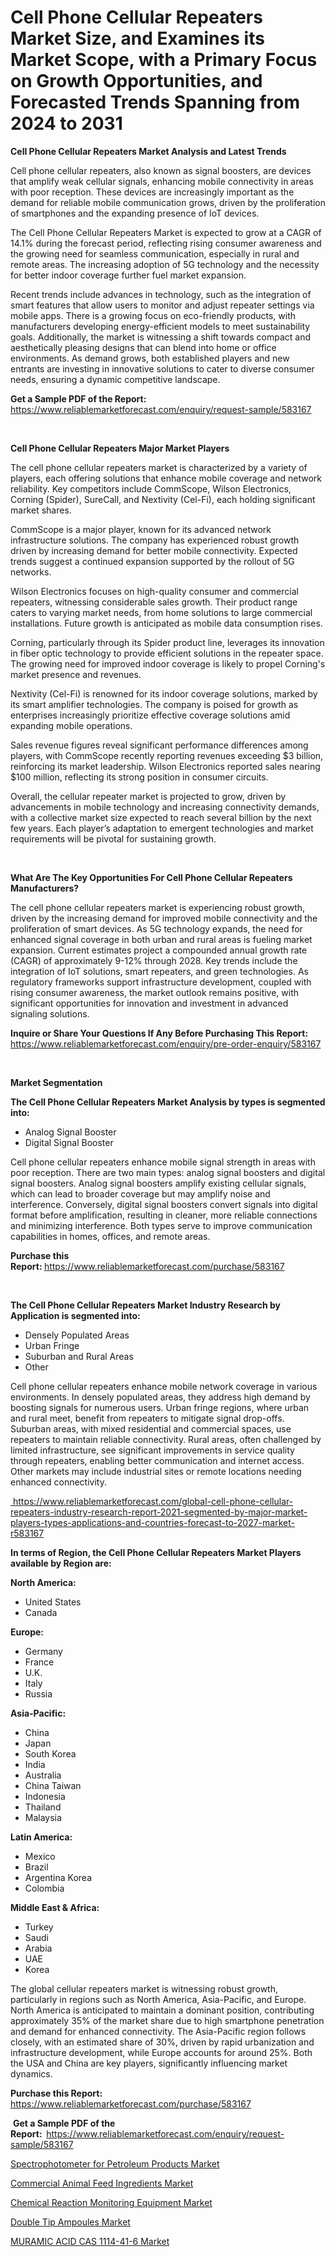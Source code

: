 <p><h1>Cell Phone Cellular Repeaters Market Size, and Examines its Market Scope, with a Primary Focus on Growth Opportunities, and Forecasted Trends Spanning from 2024 to 2031</h1></p><p><strong>Cell Phone Cellular Repeaters Market Analysis and Latest Trends</strong></p>
<p><p>Cell phone cellular repeaters, also known as signal boosters, are devices that amplify weak cellular signals, enhancing mobile connectivity in areas with poor reception. These devices are increasingly important as the demand for reliable mobile communication grows, driven by the proliferation of smartphones and the expanding presence of IoT devices.</p><p>The Cell Phone Cellular Repeaters Market is expected to grow at a CAGR of 14.1% during the forecast period, reflecting rising consumer awareness and the growing need for seamless communication, especially in rural and remote areas. The increasing adoption of 5G technology and the necessity for better indoor coverage further fuel market expansion. </p><p>Recent trends include advances in technology, such as the integration of smart features that allow users to monitor and adjust repeater settings via mobile apps. There is a growing focus on eco-friendly products, with manufacturers developing energy-efficient models to meet sustainability goals. Additionally, the market is witnessing a shift towards compact and aesthetically pleasing designs that can blend into home or office environments. As demand grows, both established players and new entrants are investing in innovative solutions to cater to diverse consumer needs, ensuring a dynamic competitive landscape.</p></p>
<p><strong>Get a Sample PDF of the Report:&nbsp;</strong> <a href="https://www.reliablemarketforecast.com/enquiry/request-sample/583167?utm_campaign=1130&utm_medium=2&utm_source=Github&utm_content=ia&utm_term=09122024&utm_id=cell-phone-cellular-repeaters">https://www.reliablemarketforecast.com/enquiry/request-sample/583167</a></p>
<p>&nbsp;</p>
<p><strong>Cell Phone Cellular Repeaters Major Market Players</strong></p>
<p><p>The cell phone cellular repeaters market is characterized by a variety of players, each offering solutions that enhance mobile coverage and network reliability. Key competitors include CommScope, Wilson Electronics, Corning (Spider), SureCall, and Nextivity (Cel-Fi), each holding significant market shares.</p><p>CommScope is a major player, known for its advanced network infrastructure solutions. The company has experienced robust growth driven by increasing demand for better mobile connectivity. Expected trends suggest a continued expansion supported by the rollout of 5G networks.</p><p>Wilson Electronics focuses on high-quality consumer and commercial repeaters, witnessing considerable sales growth. Their product range caters to varying market needs, from home solutions to large commercial installations. Future growth is anticipated as mobile data consumption rises.</p><p>Corning, particularly through its Spider product line, leverages its innovation in fiber optic technology to provide efficient solutions in the repeater space. The growing need for improved indoor coverage is likely to propel Corning's market presence and revenues.</p><p>Nextivity (Cel-Fi) is renowned for its indoor coverage solutions, marked by its smart amplifier technologies. The company is poised for growth as enterprises increasingly prioritize effective coverage solutions amid expanding mobile operations.</p><p>Sales revenue figures reveal significant performance differences among players, with CommScope recently reporting revenues exceeding $3 billion, reinforcing its market leadership. Wilson Electronics reported sales nearing $100 million, reflecting its strong position in consumer circuits. </p><p>Overall, the cellular repeater market is projected to grow, driven by advancements in mobile technology and increasing connectivity demands, with a collective market size expected to reach several billion by the next few years. Each player’s adaptation to emergent technologies and market requirements will be pivotal for sustaining growth.</p></p>
<p>&nbsp;</p>
<p><strong>What Are The Key Opportunities For Cell Phone Cellular Repeaters Manufacturers?</strong></p>
<p><p>The cell phone cellular repeaters market is experiencing robust growth, driven by the increasing demand for improved mobile connectivity and the proliferation of smart devices. As 5G technology expands, the need for enhanced signal coverage in both urban and rural areas is fueling market expansion. Current estimates project a compounded annual growth rate (CAGR) of approximately 9-12% through 2028. Key trends include the integration of IoT solutions, smart repeaters, and green technologies. As regulatory frameworks support infrastructure development, coupled with rising consumer awareness, the market outlook remains positive, with significant opportunities for innovation and investment in advanced signaling solutions.</p></p>
<p><strong>Inquire or Share Your Questions If Any Before Purchasing This Report:</strong> <a href="https://www.reliablemarketforecast.com/enquiry/pre-order-enquiry/583167?utm_campaign=1130&utm_medium=2&utm_source=Github&utm_content=ia&utm_term=09122024&utm_id=cell-phone-cellular-repeaters">https://www.reliablemarketforecast.com/enquiry/pre-order-enquiry/583167</a></p>
<p>&nbsp;</p>
<p><strong>Market Segmentation</strong></p>
<p><strong>The Cell Phone Cellular Repeaters Market Analysis by types is segmented into:</strong></p>
<p><ul><li>Analog Signal Booster</li><li>Digital Signal Booster</li></ul></p>
<p><p>Cell phone cellular repeaters enhance mobile signal strength in areas with poor reception. There are two main types: analog signal boosters and digital signal boosters. Analog signal boosters amplify existing cellular signals, which can lead to broader coverage but may amplify noise and interference. Conversely, digital signal boosters convert signals into digital format before amplification, resulting in cleaner, more reliable connections and minimizing interference. Both types serve to improve communication capabilities in homes, offices, and remote areas.</p></p>
<p><strong>Purchase this Report:&nbsp;</strong><a href="https://www.reliablemarketforecast.com/purchase/583167?utm_campaign=1130&utm_medium=2&utm_source=Github&utm_content=ia&utm_term=09122024&utm_id=cell-phone-cellular-repeaters">https://www.reliablemarketforecast.com/purchase/583167</a></p>
<p>&nbsp;</p>
<p><strong>The Cell Phone Cellular Repeaters Market Industry Research by Application is segmented into:</strong></p>
<p><ul><li>Densely Populated Areas</li><li>Urban Fringe</li><li>Suburban and Rural Areas</li><li>Other</li></ul></p>
<p><p>Cell phone cellular repeaters enhance mobile network coverage in various environments. In densely populated areas, they address high demand by boosting signals for numerous users. Urban fringe regions, where urban and rural meet, benefit from repeaters to mitigate signal drop-offs. Suburban areas, with mixed residential and commercial spaces, use repeaters to maintain reliable connectivity. Rural areas, often challenged by limited infrastructure, see significant improvements in service quality through repeaters, enabling better communication and internet access. Other markets may include industrial sites or remote locations needing enhanced connectivity.</p></p>
<p><a href="https://www.reliablemarketforecast.com/global-cell-phone-cellular-repeaters-industry-research-report-2021-segmented-by-major-market-players-types-applications-and-countries-forecast-to-2027-market-r583167?utm_campaign=1130&utm_medium=2&utm_source=Github&utm_content=ia&utm_term=09122024&utm_id=cell-phone-cellular-repeaters">&nbsp;https://www.reliablemarketforecast.com/global-cell-phone-cellular-repeaters-industry-research-report-2021-segmented-by-major-market-players-types-applications-and-countries-forecast-to-2027-market-r583167</a></p>
<p><strong>In terms of Region, the Cell Phone Cellular Repeaters Market Players available by Region are:</strong></p>
<p>
    <p> <strong> North America: </strong>
        <ul>
            <li>United States</li>
            <li>Canada</li>
        </ul>
        </p> 
    <p> <strong> Europe: </strong>
        <ul>
            <li>Germany</li>
            <li>France</li>
            <li>U.K.</li>
            <li>Italy</li>
            <li>Russia</li>
        </ul>
        </p> 
    <p> <strong> Asia-Pacific: </strong>
        <ul>
            <li>China</li>
            <li>Japan</li>
            <li>South Korea</li>
            <li>India</li>
            <li>Australia</li>
            <li>China Taiwan</li>
            <li>Indonesia</li>
            <li>Thailand</li>
            <li>Malaysia</li>
        </ul>
        </p> 
    <p> <strong> Latin America: </strong>
        <ul>
            <li>Mexico</li>
            <li>Brazil</li>
            <li>Argentina Korea</li>
            <li>Colombia</li>
        </ul>
        </p> 
    <p> <strong> Middle East & Africa: </strong>
        <ul>
            <li>Turkey</li>
            <li>Saudi</li>
            <li>Arabia</li>
            <li>UAE</li>
            <li>Korea</li>
        </ul>
    </p>
    </p>
<p><p>The global cellular repeaters market is witnessing robust growth, particularly in regions such as North America, Asia-Pacific, and Europe. North America is anticipated to maintain a dominant position, contributing approximately 35% of the market share due to high smartphone penetration and demand for enhanced connectivity. The Asia-Pacific region follows closely, with an estimated share of 30%, driven by rapid urbanization and infrastructure development, while Europe accounts for around 25%. Both the USA and China are key players, significantly influencing market dynamics.</p></p>
<p><strong>Purchase this Report: </strong><a href="https://www.reliablemarketforecast.com/purchase/583167?utm_campaign=1130&utm_medium=2&utm_source=Github&utm_content=ia&utm_term=09122024&utm_id=cell-phone-cellular-repeaters">https://www.reliablemarketforecast.com/purchase/583167</a></p>
<p>&nbsp;<strong>Get a Sample PDF of the Report:&nbsp;&nbsp;</strong><a href="https://www.reliablemarketforecast.com/enquiry/request-sample/583167?utm_campaign=1130&utm_medium=2&utm_source=Github&utm_content=ia&utm_term=09122024&utm_id=cell-phone-cellular-repeaters">https://www.reliablemarketforecast.com/enquiry/request-sample/583167</a></p>
<p><strong></strong></p>
<p><p><a href="https://www.linkedin.com/pulse/projected-cagr-58-spectrophotometer-petroleum-products-t0pec?utm_campaign=1130&utm_medium=2&utm_source=Github&utm_content=ia&utm_term=09122024&utm_id=cell-phone-cellular-repeaters">Spectrophotometer for Petroleum Products Market</a></p><p><a href="https://www.linkedin.com/pulse/the-sympatico-insight-9odme?utm_campaign=1130&utm_medium=2&utm_source=Github&utm_content=ia&utm_term=09122024&utm_id=cell-phone-cellular-repeaters">Commercial Animal Feed Ingredients Market</a></p><p><a href="https://www.linkedin.com/pulse/the-sympatico-insight-9odme?utm_campaign=1130&utm_medium=2&utm_source=Github&utm_content=ia&utm_term=09122024&utm_id=cell-phone-cellular-repeaters">Chemical Reaction Monitoring Equipment Market</a></p><p><a href="https://www.linkedin.com/pulse/double-tip-ampoules-market-analysis-current-trends-industry-fo7se?utm_campaign=1130&utm_medium=2&utm_source=Github&utm_content=ia&utm_term=09122024&utm_id=cell-phone-cellular-repeaters">Double Tip Ampoules Market</a></p><p><a href="https://github.com/RickHolmes3/Market-Research-Report-List-7/blob/main/muramic-acid-cas-1114-41-6-market.md?utm_campaign=1130&utm_medium=2&utm_source=Github&utm_content=ia&utm_term=09122024&utm_id=cell-phone-cellular-repeaters">MURAMIC ACID CAS 1114-41-6 Market</a></p></p>